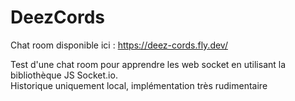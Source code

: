 # DeezCords

Chat room disponible ici : https://deez-cords.fly.dev/

Test d'une chat room pour apprendre les web socket en utilisant la bibliothèque JS Socket.io.<br/>
Historique uniquement local, implémentation très rudimentaire
